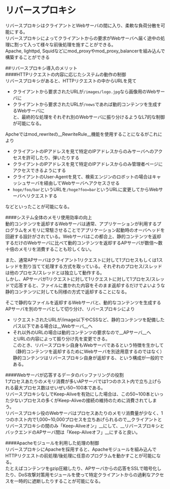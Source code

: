 リバースプロキシ
======

リバースプロキシはクライアントとWebサーバの間に入り、柔軟な負荷分散を可能にする。  
リバースプロキシによってクライアントからの要求がWebサーバへ届く途中の処理に割って入って様々な前後処理を施すことができる。  
Apache, lighttpd, Squidなどにmod_proxyやmod_proxy_balancerを組み込んで構築することができる  

##リバースプロキシ導入のメリット  
####HTTPリクエストの内容に応じたシステムの動作の制御  
リバースプロキシがあると、HTTPリクエストの中からURLを見て  
* クライアントから要求されたURLが`/images/logo.jpg`なら画像用のWebサーバに  
* クライアントから要求されたURLが`/news`であれば動的コンテンツを生成するWebサーバに  
と、最終的な処理をそれぞれ別のWebサーバに振り分けるようなL7的な制御が可能になる。  

Apcheではmod_rewriteの__RewriteRule__機能を使用することになるがこれにより

* クライアントのIPアドレスを見て特定のIPアドレスからのみサーバへのアクセスを許可したり、弾いたりする  
* クライアントのIPアドレスを見て特定のIPアドレスからのみ管理者ページにアクセスできるようにする  
* クライアントのUser-Agentを見て、検索エンジンのロボットの場合はキャッシュサーバを経由してWebサーバへアクセスさせる  
* `hoge/foo/bar`というURLを`/hoge?foo=bar`というURLに変更してからWebサーバへリクエストする

などといったことが可能になる。

####システム全体のメモリ使用効率の向上  
動的コンテンツを返却するWebサーバは通常、アプリケーションが利用するプログラムをメモリに常駐させることでアプリケーション起動時のオーバヘッドを回避する設計がされている。Webサーバはこの都合上、静的コンテンツを返却するだけのWebサーバに比べて動的コンテンツを返却するAPサーバが数倍〜数十倍のメモリを消費することも珍しくない。  

また、通常APサーバはクライアント1リクエストに対して1プロセスもしくは1スレッドを割り当てて処理する方式を取っている。それぞれのプロセス/スレッドは他のプロセス/スレッドとは独立して動作する。  
しかし、APサーバが1リクエストに対して1リクエストに対して1プロセス/スレッドで応答すると、ファイルに書かれた内容をそのまま返却するだけでよいような静的コンテンツに対しても同様の方式で返却することになる。  

そこで静的なファイルを返却するWebサーバと、動的なコンテンツを生成するAPサーバを別のサーバとして切り分け、リバースプロキシにより  
* リクエストされたURLが/image以下やCSSなど、静的コンテンツを配備したパス以下である場合は__Webサーバ__へ  
* それ以外のURLの場合は動的コンテンツの要求なので__APサーバ__へ  
とURLの内容によって振り分け先を変更できる。  
このとき、リバースプロキシ自身もWebサーバであるという特徴を生かして（静的コンテンツを返却するためにWebサーバを別途用意するのではなく）静的コンテンツはリバースプロキシ自身が返却する、という構成が一般的である。  

####Webサーバが応答するデータのバッファリングの役割  
1プロセスあたりのメモリ消費が多いAPサーバでは1つのホスト内で立ち上げられる最大プロセス数はせいぜい50~100本である。  
リバースプロキシなしでKeep-Aliveを有効にした場合は、この50~100本といった少ないプロセスの多くがKeep-Aliveの接続の維持のために消費されてしまう。  
リバースプロキシ役のWebサーバはプロセスあたりのメモリ消費量が少なく、1つのホスト内で1,000~10,000プロセスを立ちあげられるので__クライアントとリバースプロキシの間のみ「Keep-Aliveオン」__にして、__リバースプロキシとバックエンドのAPサーバ間は「Keep-Aliveオフ」__にすると良い。  

####Apacheモジュールを利用した処理の制御  
リバースプロキシにApacheを採用すると、Apacheモジュールを組み込んでHTTPリクエストの前処理/後処理に任意のプログラムを動かすことが可能になる。  
たとえばコンテンツをgzip圧縮したり、APサーバからの応答をSSLで暗号化したり、DoS攻撃対策用モジュールを使って特定クライアントからの過剰なアクセスを一時的に遮断したりすることが可能になる。 

